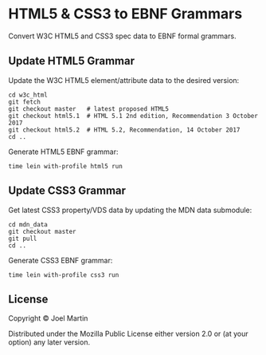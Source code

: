 # HTML5 & CSS3 to EBNF Grammars

Convert W3C HTML5 and CSS3 spec data to EBNF formal grammars.

## Update HTML5 Grammar

Update the W3C HTML5 element/attribute data to the desired version:

```
cd w3c_html
git fetch
git checkout master   # latest proposed HTML5
git checkout html5.1  # HTML 5.1 2nd edition, Recommendation 3 October 2017
git checkout html5.2  # HTML 5.2, Recommendation, 14 October 2017
cd ..
```

Generate HTML5 EBNF grammar:

```
time lein with-profile html5 run
```

## Update CSS3 Grammar

Get latest CSS3 property/VDS data by updating the MDN data submodule:

```
cd mdn_data
git checkout master
git pull
cd ..
```

Generate CSS3 EBNF grammar:

```
time lein with-profile css3 run
```

## License

Copyright © Joel Martin

Distributed under the Mozilla Public License either version 2.0 or (at
your option) any later version.
